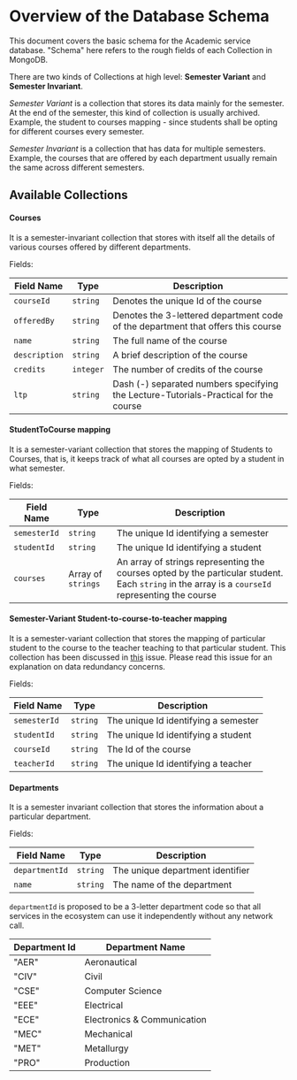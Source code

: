 # Overview of the Database Schema
This document covers the basic schema for the Academic service database. "Schema" here refers to the rough fields of each Collection in MongoDB.
 
There are two kinds of Collections at high level: **Semester Variant** and **Semester Invariant**. 

*Semester Variant* is a collection that stores its data mainly for the semester. At the end of the semester, this kind of collection is usually archived. Example, the student to courses mapping - since students shall be opting for different courses every semester.

*Semester Invariant* is a collection that has data for multiple semesters. Example, the courses that are offered by each department usually remain the same across different semesters.
 
## Available Collections
#### Courses
It is a semester-invariant collection that stores with itself all the details of various courses offered by different departments.

Fields:

| Field Name | Type | Description |
| ---------- | ---- | ----------- | 
| `courseId` | `string` | Denotes the unique Id of the course |
| `offeredBy`| `string` | Denotes the 3-lettered department code of the department that offers this course |
| `name` | `string` | The full name of the course |
| `description` | `string` | A brief description of the course |
| `credits` | `integer` | The number of credits of the course |
| `ltp` | `string` | Dash (-) separated numbers specifying the Lecture-Tutorials-Practical for the course |

#### StudentToCourse mapping
It is a semester-variant collection that stores the mapping of Students to Courses, that is, it keeps track of what all courses are opted by a student in what semester.

Fields:

| Field Name | Type | Description |
| ---------- | ---- | ----------- |
| `semesterId` | `string` | The unique Id identifying a semester |
| `studentId` | `string` | The unique Id identifying a student |
| `courses` | Array of `strings` | An array of strings representing the courses opted by the particular student. Each `string` in the array is a `courseId` representing the course |

#### Semester-Variant Student-to-course-to-teacher mapping
It is a semester-variant collection that stores the mapping of particular student to the course to the teacher teaching to that particular student. This collection has been discussed in <a href="https://github.com/csspec/academic-service/issues/1">this</a> issue.
Please read this issue for an explanation on data redundancy concerns.

Fields:

| Field Name | Type | Description |
| ---------- | ---- | ----------- |
| `semesterId` | `string` | The unique Id identifying a semester | 
| `studentId` | `string` | The unique Id identifying a student |
| `courseId` | `string` | The Id of the course |
| `teacherId` | `string` | The unique Id identifying a teacher |

#### Departments
It is a semester invariant collection that stores the information about a particular department.

Fields:

| Field Name | Type | Description |
| ---------- | ---- | ----------- |
| `departmentId` | `string` | The unique department identifier |
| `name` | `string` | The name of the department |

`departmentId` is proposed to be a 3-letter department code so that all services in the ecosystem can use it independently without any network call.

| Department Id | Department Name |
| ------------- | --------------- |
| "AER" | Aeronautical |
| "CIV" | Civil |
| "CSE" | Computer Science |
| "EEE" | Electrical |
| "ECE" | Electronics & Communication |
| "MEC" | Mechanical |
| "MET" | Metallurgy | 
| "PRO" | Production |